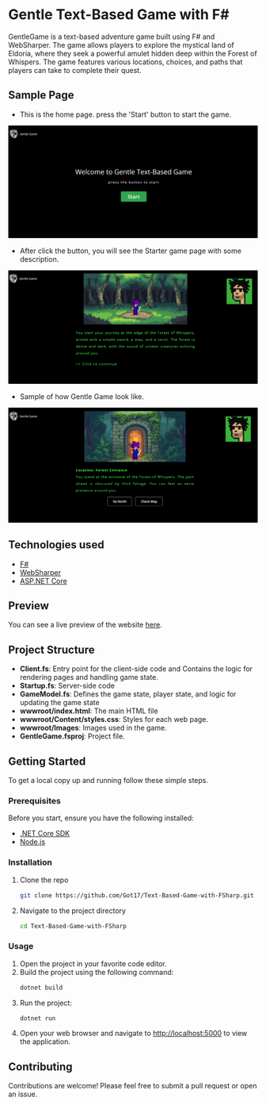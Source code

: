 # Gentle Text-Based Game with F#

GentleGame is a text-based adventure game built using F# and WebSharper. The game allows players to explore the mystical land of Eldoria, where they seek a powerful amulet hidden deep within the Forest of Whispers. The game features various locations, choices, and paths that players can take to complete their quest.

## Sample Page

- This is the home page. press the 'Start' button to start the game.

![Home page](imagesOfReadme/HomePage.png)

- After click the button, you will see the Starter game page with some description.

![Start game](imagesOfReadme/StartGame.png)

- Sample of how Gentle Game look like.

![Game Page](imagesOfReadme/GamePage.png)

## Technologies used

- [F#](https://fsharp.org)
- [WebSharper](https://websharper.com)
- [ASP.NET Core](https://dotnet.microsoft.com/en-us/apps/aspnet)

## Preview

You can see a live preview of the website [here](https://gentlegame.azurewebsites.net).

## Project Structure

- **Client.fs**: Entry point for the client-side code and Contains the logic for rendering pages and handling game state.
- **Startup.fs**: Server-side code
- **GameModel.fs**: Defines the game state, player state, and logic for updating the game state
- **wwwroot/index.html**: The main HTML file
- **wwwroot/Content/styles.css**: Styles for each web page.
- **wwwroot/Images**: Images used in the game.
- **GentleGame.fsproj**: Project file.

## Getting Started

To get a local copy up and running follow these simple steps.

### Prerequisites

Before you start, ensure you have the following installed:

- [.NET Core SDK](https://dotnet.microsoft.com/download)
- [Node.js](https://nodejs.org/)

### Installation

1. Clone the repo
   ```sh
   git clone https://github.com/Got17/Text-Based-Game-with-FSharp.git
   ```
2. Navigate to the project directory
   ```sh
   cd Text-Based-Game-with-FSharp
   ```
### Usage

1. Open the project in your favorite code editor.
2. Build the project using the following command:
   ```sh
   dotnet build
   ```
3. Run the project:
   ```sh
   dotnet run
   ```
4. Open your web browser and navigate to [http://localhost:5000](http://localhost:5000) to view the application.

## Contributing

Contributions are welcome! Please feel free to submit a pull request or open an issue.
